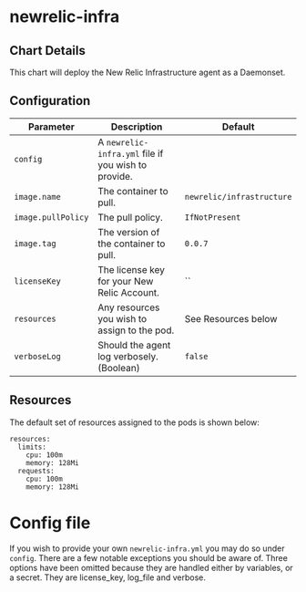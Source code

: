 # newrelic-infra

## Chart Details

This chart will deploy the New Relic Infrastructure agent as a Daemonset.

## Configuration

| Parameter          | Description                                         | Default                    |
| ------------------ | --------------------------------------------------- | -------------------------- |
| `config`           | A `newrelic-infra.yml` file if you wish to provide. | ` `                 |
| `image.name`       | The container to pull.                              | `newrelic/infrastructure`  |
| `image.pullPolicy` | The pull policy.                                    | `IfNotPresent`             |
| `image.tag`        | The version of the container to pull.               | `0.0.7`                    |
| `licenseKey`       | The license key for your New Relic Account.         | ``                         |
| `resources`        | Any resources you wish to assign to the pod.        | See Resources below        |
| `verboseLog`       | Should the agent log verbosely. (Boolean)           | `false`                    |

## Resources

The default set of resources assigned to the pods is shown below:

    resources:
      limits:
        cpu: 100m
        memory: 128Mi
      requests:
        cpu: 100m
        memory: 128Mi

# Config file

If you wish to provide your own `newrelic-infra.yml` you may do so under `config`. There are a few notable exceptions you should be aware of. Three options have been omitted because they are handled either by variables, or a secret. They are license_key, log_file and verbose.

